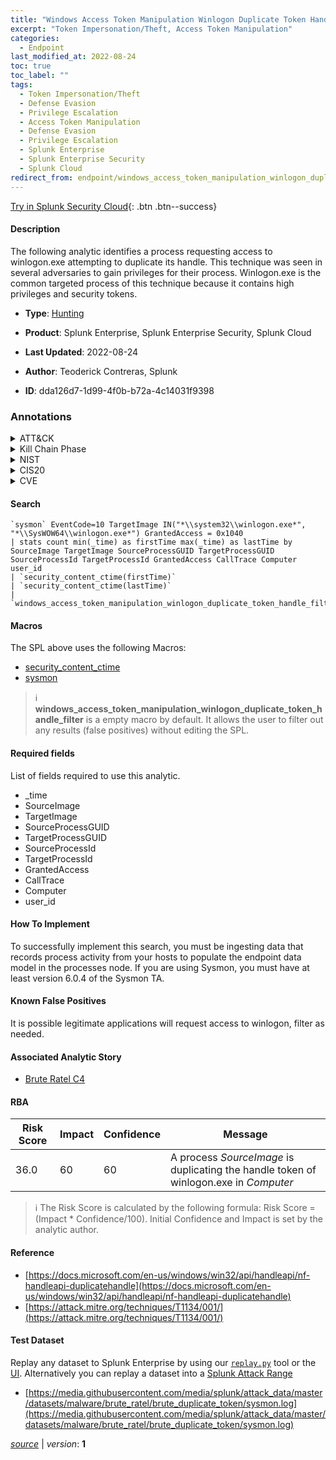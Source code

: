 ```yaml
---
title: "Windows Access Token Manipulation Winlogon Duplicate Token Handle"
excerpt: "Token Impersonation/Theft, Access Token Manipulation"
categories:
  - Endpoint
last_modified_at: 2022-08-24
toc: true
toc_label: ""
tags:
  - Token Impersonation/Theft
  - Defense Evasion
  - Privilege Escalation
  - Access Token Manipulation
  - Defense Evasion
  - Privilege Escalation
  - Splunk Enterprise
  - Splunk Enterprise Security
  - Splunk Cloud
redirect_from: endpoint/windows_access_token_manipulation_winlogon_duplicate_token_handle/
---
```




[Try in Splunk Security Cloud](https://www.splunk.com/en_us/cyber-security.html){: .btn .btn--success}

#### Description

The following analytic identifies a process requesting access to winlogon.exe attempting to duplicate its handle. This technique was seen in several adversaries to gain privileges for their process. Winlogon.exe is the common targeted process of this technique because it contains high privileges and security tokens.

- **Type**: [Hunting](https://github.com/splunk/security_content/wiki/Detection-Analytic-Types)
- **Product**: Splunk Enterprise, Splunk Enterprise Security, Splunk Cloud

- **Last Updated**: 2022-08-24
- **Author**: Teoderick Contreras, Splunk
- **ID**: dda126d7-1d99-4f0b-b72a-4c14031f9398

### Annotations
<details>
  <summary>ATT&CK</summary>

<div markdown="1">

#### [ATT&CK](https://attack.mitre.org/)

| ID          | Technique   | Tactic         |
| ----------- | ----------- |--------------- |
| [T1134.001](https://attack.mitre.org/techniques/T1134/001/) | Token Impersonation/Theft | Defense Evasion, Privilege Escalation |

| [T1134](https://attack.mitre.org/techniques/T1134/) | Access Token Manipulation | Defense Evasion, Privilege Escalation |

</div>
</details>


<details>
  <summary>Kill Chain Phase</summary>

<div markdown="1">

* Exploitation


</div>
</details>


<details>
  <summary>NIST</summary>

<div markdown="1">

* DE.CM



</div>
</details>

<details>
  <summary>CIS20</summary>

<div markdown="1">

* CIS 3
* CIS 5
* CIS 16



</div>
</details>

<details>
  <summary>CVE</summary>

<div markdown="1">


</div>
</details>


#### Search

```
`sysmon` EventCode=10 TargetImage IN("*\\system32\\winlogon.exe*", "*\\SysWOW64\\winlogon.exe*") GrantedAccess = 0x1040 
| stats count min(_time) as firstTime max(_time) as lastTime by SourceImage TargetImage SourceProcessGUID TargetProcessGUID SourceProcessId TargetProcessId GrantedAccess CallTrace Computer user_id 
| `security_content_ctime(firstTime)` 
| `security_content_ctime(lastTime)` 
| `windows_access_token_manipulation_winlogon_duplicate_token_handle_filter`
```

#### Macros
The SPL above uses the following Macros:
* [security_content_ctime](https://github.com/splunk/security_content/blob/develop/macros/security_content_ctime.yml)
* [sysmon](https://github.com/splunk/security_content/blob/develop/macros/sysmon.yml)

> :information_source:
> **windows_access_token_manipulation_winlogon_duplicate_token_handle_filter** is a empty macro by default. It allows the user to filter out any results (false positives) without editing the SPL.



#### Required fields
List of fields required to use this analytic.
* _time
* SourceImage
* TargetImage
* SourceProcessGUID
* TargetProcessGUID
* SourceProcessId
* TargetProcessId
* GrantedAccess
* CallTrace
* Computer
* user_id



#### How To Implement
To successfully implement this search, you must be ingesting data that records process activity from your hosts to populate the endpoint data model in the processes node. If you are using Sysmon, you must have at least version 6.0.4 of the Sysmon TA.
#### Known False Positives
It is possible legitimate applications will request access to winlogon, filter as needed.

#### Associated Analytic Story
* [Brute Ratel C4](/stories/brute_ratel_c4)




#### RBA

| Risk Score  | Impact      | Confidence   | Message      |
| ----------- | ----------- |--------------|--------------|
| 36.0 | 60 | 60 | A process $SourceImage$ is duplicating the handle token of winlogon.exe in $Computer$ |


> :information_source:
> The Risk Score is calculated by the following formula: Risk Score = (Impact * Confidence/100). Initial Confidence and Impact is set by the analytic author.


#### Reference

* [https://docs.microsoft.com/en-us/windows/win32/api/handleapi/nf-handleapi-duplicatehandle](https://docs.microsoft.com/en-us/windows/win32/api/handleapi/nf-handleapi-duplicatehandle)
* [https://attack.mitre.org/techniques/T1134/001/](https://attack.mitre.org/techniques/T1134/001/)



#### Test Dataset
Replay any dataset to Splunk Enterprise by using our [`replay.py`](https://github.com/splunk/attack_data#using-replaypy) tool or the [UI](https://github.com/splunk/attack_data#using-ui).
Alternatively you can replay a dataset into a [Splunk Attack Range](https://github.com/splunk/attack_range#replay-dumps-into-attack-range-splunk-server)

* [https://media.githubusercontent.com/media/splunk/attack_data/master/datasets/malware/brute_ratel/brute_duplicate_token/sysmon.log](https://media.githubusercontent.com/media/splunk/attack_data/master/datasets/malware/brute_ratel/brute_duplicate_token/sysmon.log)



[*source*](https://github.com/splunk/security_content/tree/develop/detections/endpoint/windows_access_token_manipulation_winlogon_duplicate_token_handle.yml) \| *version*: **1**